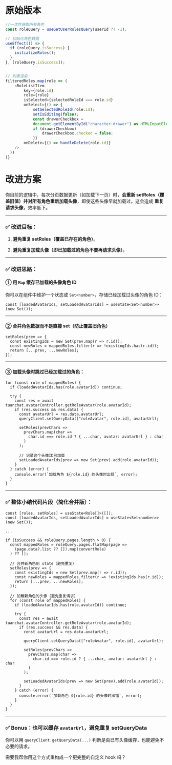 
# 原始版本


```js
//一次性获取所有角色
const roleQuery = useGetUserRolesQuery(userId ?? -1);

// 初始化角色数据
useEffect(() => {
  if (roleQuery.isSuccess) {
    initializeRoles();
  }
}, [roleQuery.isSuccess]);


// 列表渲染
filteredRoles.map(role => (
    <RoleListItem
	    key={role.id}
        role={role}
        isSelected={selectedRoleId === role.id}
        onSelect={() => {
	        setSelectedRoleId(role.id);
            setIsEditing(false);
            const drawerCheckbox = 
            document.getElementById("character-drawer") as HTMLInputElement;
			if (drawerCheckbox)
				drawerCheckbox.checked = false;
			}}
        onDelete={() => handleDelete(role.id)}
    />
  ))
)}
```








# 改进方案

你目前的逻辑中，每次分页数据更新（如加载下一页）时，**会重新 setRoles（覆盖旧值）并对所有角色重新加载头像**，即使这些头像早就加载过。这会造成 **重复请求头像**，效率低下。

---

### ✅ 改进目标：

1. **避免重复 setRoles（覆盖已存在的角色）**。
    
2. **避免重复加载头像（即已加载过的角色不要再请求头像）**。
    

---

### ✅ 改进思路：

#### ① 用 `Map` 缓存已加载的头像角色 ID

你可以在组件中维护一个状态或 `Set<number>`，存储已经加载过头像的角色 ID：

```tsx
const [loadedAvatarIds, setLoadedAvatarIds] = useState<Set<number>>(new Set());
```

---

#### ② 合并角色数据而不是直接 set（防止覆盖旧角色）

```tsx
setRoles(prev => {
  const existingIds = new Set(prev.map(r => r.id));
  const newRoles = mappedRoles.filter(r => !existingIds.has(r.id));
  return [...prev, ...newRoles];
});
```

---

#### ③ 加载头像时跳过已经加载过的角色：

```tsx
for (const role of mappedRoles) {
  if (loadedAvatarIds.has(role.avatarId)) continue;

  try {
    const res = await tuanchat.avatarController.getRoleAvatar(role.avatarId);
    if (res.success && res.data) {
      const avatarUrl = res.data.avatarUrl;
      queryClient.setQueryData(["roleAvatar", role.id], avatarUrl);

      setRoles(prevChars =>
        prevChars.map(char =>
          char.id === role.id ? { ...char, avatar: avatarUrl } : char
        )
      );

      // 记录这个头像ID已加载
      setLoadedAvatarIds(prev => new Set(prev).add(role.avatarId));
    }
  } catch (error) {
    console.error(`加载角色 ${role.id} 的头像时出错`, error);
  }
}
```

---

### ✅ 整体小结代码片段（简化合并版）：

```tsx
const [roles, setRoles] = useState<Role[]>([]);
const [loadedAvatarIds, setLoadedAvatarIds] = useState<Set<number>>(new Set());

...

if (isSuccess && roleQuery.pages.length > 0) {
  const mappedRoles = roleQuery.pages.flatMap(page =>
    (page.data?.list ?? []).map(convertRole)
  ) ?? [];

  // 合并新角色到 state（避免重复）
  setRoles(prev => {
    const existingIds = new Set(prev.map(r => r.id));
    const newRoles = mappedRoles.filter(r => !existingIds.has(r.id));
    return [...prev, ...newRoles];
  });

  // 加载新角色的头像（避免重复请求）
  for (const role of mappedRoles) {
    if (loadedAvatarIds.has(role.avatarId)) continue;

    try {
      const res = await tuanchat.avatarController.getRoleAvatar(role.avatarId);
      if (res.success && res.data) {
        const avatarUrl = res.data.avatarUrl;

        queryClient.setQueryData(["roleAvatar", role.id], avatarUrl);

        setRoles(prevChars =>
          prevChars.map(char =>
            char.id === role.id ? { ...char, avatar: avatarUrl } : char
          )
        );

        setLoadedAvatarIds(prev => new Set(prev).add(role.avatarId));
      }
    } catch (error) {
      console.error(`加载角色 ${role.id} 的头像时出错`, error);
    }
  }
}
```

---

### ✅ Bonus：也可以缓存 `avatarUrl`，避免重复 setQueryData

你可以用 `queryClient.getQueryData(...)` 判断是否已有头像缓存，也能避免不必要的请求。

需要我帮你用这个方式重构成一个更完整的自定义 hook 吗？

